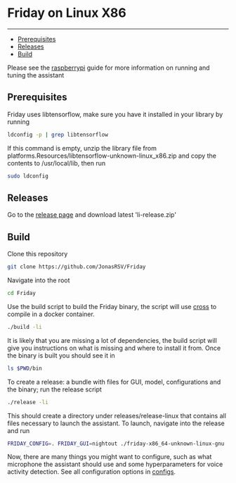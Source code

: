 # Friday on Linux X86
---

- [Prerequisites](#prerequisites)
- [Releases](#releases)
- [Build](#build)

Please see the [raspberrypi](RASPBERRY-PI-3.md) guide for more information on running and tuning the assistant


## Prerequisites

Friday uses libtensorflow, make sure you have it installed in your library by running


```bash
ldconfig -p | grep libtensorflow
```


If this command is empty, unzip the library file from platforms.Resources/libtensorflow-unknown-linux_x86.zip and copy the contents to /usr/local/lib, then run

```bash
sudo ldconfig
```



## Releases

Go to the [release page](https://github.com/JonasRSV/Friday/releases/tag/v0.01) and download latest 'li-release.zip'

## Build

Clone this repository 

```bash
git clone https://github.com/JonasRSV/Friday
```

Navigate into the root

```bash
cd Friday
```


Use the build script to build the Friday binary, the script will use [cross](https://github.com/rust-embedded/cross) to compile in a docker container.


```bash
./build -li
```

It is likely that you are missing a lot of dependencies, the build script will give you instructions on what is missing and where to install it from. Once the binary is built you should see it in

```bash
ls $PWD/bin
```

To create a release: a bundle with files for GUI, model, configurations and the binary; run the release script

```bash
./release -li
```

This should create a directory under releases/release-linux that contains all files necessary to launch the assistant.  To launch, navigate into the release and run

```bash
FRIDAY_CONFIG=. FRIDAY_GUI=nightout ./friday-x86_64-unknown-linux-gnu
```

Now, there are many things you might want to configure, such as what microphone the assistant should use and some hyperparameters for voice activity detection. See all 
configuration options in [configs](CONFIG.md).


